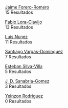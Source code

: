 [Jaime Forero-Romero](https://ui.adsabs.harvard.edu/search/filter_property_fq_property=AND&filter_property_fq_property=property%3A%22refereed%22&fq=%7B!type%3Daqp%20v%3D%24fq_database%7D&fq=%7B!type%3Daqp%20v%3D%24fq_property%7D&fq_database=((database%3A%22astronomy%22)%20NOT%20database%3A%22physics%22%20NOT%20database%3A%22general%22)&fq_property=(property%3A%22refereed%22)&q=author%3A%22Forero-Romero%22%20AND%20year%3A2015-2019&sort=date%20desc%2C%20bibcode%20desc&p_=0)  
15 Resultados

[Fabio Lora-Clavijo](https://ui.adsabs.harvard.edu/search/filter_property_fq_property=AND&filter_property_fq_property=property%3A%22refereed%22&fq=%7B!type%3Daqp%20v%3D%24fq_database%7D&fq=%7B!type%3Daqp%20v%3D%24fq_property%7D&fq_database=((database%3A%22astronomy%22)%20NOT%20database%3A%22physics%22%20NOT%20database%3A%22general%22)&fq_property=(property%3A%22refereed%22)&q=author%3A%22Lora-Clavijo%22%20AND%20year%3A2015-2019&sort=date%20desc%2C%20bibcode%20desc&p_=0)  
13 Resultados

[Luis Nunez](https://ui.adsabs.harvard.edu/search/filter_property_fq_property=AND&filter_property_fq_property=property%3A%22refereed%22&fq=%7B!type%3Daqp%20v%3D%24fq_database%7D&fq=%7B!type%3Daqp%20v%3D%24fq_property%7D&fq_database=((database%3A%22astronomy%22)%20NOT%20database%3A%22physics%22%20NOT%20database%3A%22general%22)&fq_property=(property%3A%22refereed%22)&q=author%3A%22Nunez%2C%20L%22%20AND%20year%3A2015-2019&sort=date%20desc%2C%20bibcode%20desc&p_=0)  
11 Resultados

[Santiago Vargas-Dominguez](https://ui.adsabs.harvard.edu/search/filter_property_fq_property=AND&filter_property_fq_property=property%3A%22refereed%22&fq=%7B!type%3Daqp%20v%3D%24fq_database%7D&fq=%7B!type%3Daqp%20v%3D%24fq_property%7D&fq_database=((database%3A%22astronomy%22)%20NOT%20database%3A%22physics%22%20NOT%20database%3A%22general%22)&fq_property=(property%3A%22refereed%22)&q=author%3A%22Vargas-Dominguez%22%20AND%20year%3A2015-2019&sort=date%20desc%2C%20bibcode%20desc&p_=0)  
7 Resultados

[Esteban Silva-Villa](https://ui.adsabs.harvard.edu/search/filter_property_fq_property=AND&filter_property_fq_property=property%3A%22refereed%22&fq=%7B!type%3Daqp%20v%3D%24fq_database%7D&fq=%7B!type%3Daqp%20v%3D%24fq_property%7D&fq_database=((database%3A%22astronomy%22)%20NOT%20database%3A%22physics%22%20NOT%20database%3A%22general%22)&fq_property=(property%3A%22refereed%22)&q=author%3A%22Silva-Villa%22%20AND%20year%3A2015-2019&sort=date%20desc%2C%20bibcode%20desc&p_=0)  
5 Resultados

[J. D. Sanabria-Gomez](https://ui.adsabs.harvard.edu/search/filter_property_fq_property=AND&filter_property_fq_property=property%3A%22refereed%22&fq=%7B!type%3Daqp%20v%3D%24fq_database%7D&fq=%7B!type%3Daqp%20v%3D%24fq_property%7D&fq_database=((database%3A%22astronomy%22)%20NOT%20database%3A%22physics%22%20NOT%20database%3A%22general%22)&fq_property=(property%3A%22refereed%22)&q=author%3A%22Sanabria-Gomez%22%20AND%20year%3A2015-2019&sort=date%20desc%2C%20bibcode%20desc&p_=0)  
3 Resultados

[Yeinzon Rodriguez](https://ui.adsabs.harvard.edu/search/filter_database_fq_database=NOT&filter_database_fq_database=((database%3A%22astronomy%22)%20NOT%20database%3A%22general%22)&filter_database_fq_database=database%3A%22physics%22&filter_property_fq_property=AND&filter_property_fq_property=property%3A%22refereed%22&fq=%7B!type%3Daqp%20v%3D%24fq_database%7D&fq=%7B!type%3Daqp%20v%3D%24fq_property%7D&fq_database=(((database%3A%22astronomy%22)%20NOT%20database%3A%22general%22)%20NOT%20database%3A%22physics%22)&fq_property=(property%3A%22refereed%22)&q=author%3A%22Rodriguez%2C%20Yeinzon%22%20AND%20year%3A2015-2019&sort=date%20desc%2C%20bibcode%20desc&p_=0)  
0 Resultados

